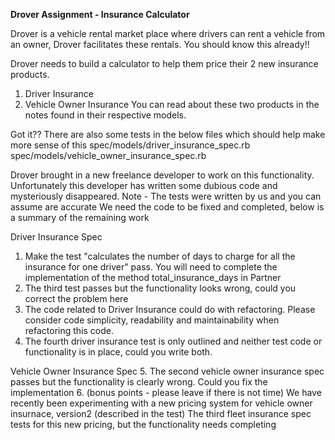 **Drover Assignment - Insurance Calculator**

Drover is a vehicle rental market place where drivers can rent a vehicle from an owner, Drover facilitates these rentals.
You should know this already!!

Drover needs to build a calculator to help them price their 2 new insurance products.
1. Driver Insurance
2. Vehicle Owner Insurance
You can read about these two products in the notes found in their respective models.

Got it?? There are also some tests in the below files which should help make more sense of this
spec/models/driver_insurance_spec.rb
spec/models/vehicle_owner_insurance_spec.rb

Drover brought in a new freelance developer to work on this functionality.
Unfortunately this developer has written some dubious code and mysteriously disappeared.
Note - The tests were written by us and you can assume are accurate
We need the code to be fixed and completed, below is a summary of the remaining work


Driver Insurance Spec
1. Make the test "calculates the number of days to charge for all the insurance for one driver" pass.
You will need to complete the implementation of the method total_insurance_days in Partner
2. The third test passes but the functionality looks wrong, could you correct the problem here
3. The code related to Driver Insurance could do with refactoring.
Please consider code simplicity, readability and maintainability when refactoring this code.
4. The fourth driver insurance test is only outlined and neither test code or functionality is in place, could you write both.

Vehicle Owner Insurance Spec
5. The second vehicle owner insurance spec passes but the functionality is clearly wrong. Could you fix the implementation
6. (bonus points - please leave if there is not time) We have recently been experimenting with a new pricing system for vehicle owner insurnace, version2 (described in the test)
The third fleet insurance spec tests for this new pricing, but the functionality needs completing

